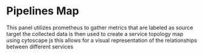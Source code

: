 <!-- This README file is going to be the one displayed on the Grafana.com website for your plugin -->

# Pipelines Map

This panel utilizes prometheus to gather metrics that are labeled as source target the collected data is then used to create a service topology map using cytoscape js this allows for a visual representation of the relationships between different services
